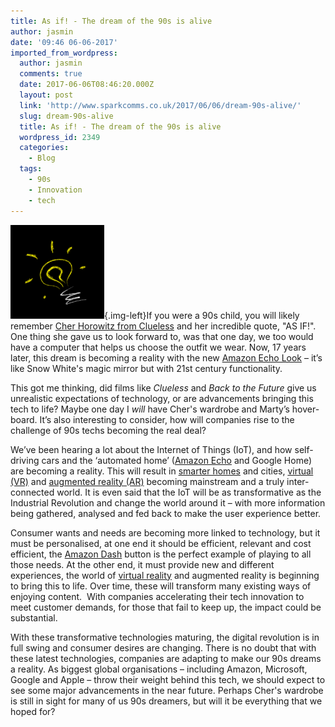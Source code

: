 ```yaml
---
title: As if! - The dream of the 90s is alive
author: jasmin
date: '09:46 06-06-2017'
imported_from_wordpress:
  author: jasmin
  comments: true
  date: 2017-06-06T08:46:20.000Z
  layout: post
  link: 'http://www.sparkcomms.co.uk/2017/06/06/dream-90s-alive/'
  slug: dream-90s-alive
  title: As if! - The dream of the 90s is alive
  wordpress_id: 2349
  categories:
    - Blog
  tags:
    - 90s
    - Innovation
    - tech
---
```


![](bulb-40701_640-150x150.png){.img-left}If you were a 90s child, you will likely remember [Cher Horowitz from Clueless](http://clueless.wikia.com/wiki/Cher_Horowitz_(film)) and her incredible quote, "AS IF!". One thing she gave us to look forward to, was that one day, we too would have a computer that helps us choose the outfit we wear. Now, 17 years later, this dream is becoming a reality with the new [Amazon Echo Look](https://techcrunch.com/2017/04/26/amazons-new-echo-look-has-a-built-in-camera-for-style-selfies/) – it’s like Snow White's magic mirror but with 21st century functionality.

This got me thinking, did films like _Clueless_ and _Back to the Future_ give us unrealistic expectations of technology, or are advancements bringing this tech to life? Maybe one day I _will_ have Cher's wardrobe and Marty’s hover-board. It’s also interesting to consider, how will companies rise to the challenge of 90s techs becoming the real deal?

We’ve been hearing a lot about the Internet of Things (IoT), and how self-driving cars and the ‘automated home’ ([Amazon Echo](https://www.theverge.com/circuitbreaker/2017/5/9/15590978/amazon-echo-show-touchscreen-price-release-date) and Google Home) are becoming a reality. This will result in [smarter homes](http://www.huffingtonpost.co.uk/chris-mitchell/every-sound-tells-a-story_b_16510668.html) and cities, [virtual (VR)](http://www.bbc.co.uk/news/av/technology-39785548/virtual-reality-comes-to-the-pub) and [augmented reality (AR)](https://venturebeat.com/2017/05/04/a-possible-ar-future-pokemon-go-10-and-500-glasses/) becoming mainstream and a truly inter-connected world. It is even said that the IoT will be as transformative as the Industrial Revolution and change the world around it – with more information being gathered, analysed and fed back to make the user experience better.

Consumer wants and needs are becoming more linked to technology, but it must be personalised, at one end it should be efficient, relevant and cost efficient, the [Amazon Dash](https://www.amazon.co.uk/Andrex-Dash-Button/dp/B01I29IZQ6) button is the perfect example of playing to all those needs. At the other end, it must provide new and different experiences, the world of [virtual reality](http://variety.com/2017/digital/opinion/vr-virtual-reality-mainstream-entertainment-platform-1202436737/) and augmented reality is beginning to bring this to life. Over time, these will transform many existing ways of enjoying content.  With companies accelerating their tech innovation to meet customer demands, for those that fail to keep up, the impact could be substantial.

With these transformative technologies maturing, the digital revolution is in full swing and consumer desires are changing. There is no doubt that with these latest technologies, companies are adapting to make our 90s dreams a reality. As biggest global organisations – including Amazon, Microsoft, Google and Apple – throw their weight behind this tech, we should expect to see some major advancements in the near future. Perhaps Cher's wardrobe is still in sight for many of us 90s dreamers, but will it be everything that we hoped for?
